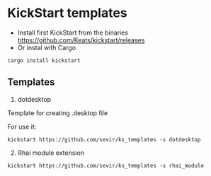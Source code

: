 # KickStart templates

* Install first KickStart from the binaries https://github.com/Keats/kickstart/releases
* Or instal with Cargo

```
cargo install kickstart
```

## Templates

1. dotdesktop

Template for creating .desktop file

For use it:
```
kickstart https://github.com/sevir/ks_templates -s dotdesktop
```

2. Rhai module extension

```
kickstart https://github.com/sevir/ks_templates -s rhai_module
```